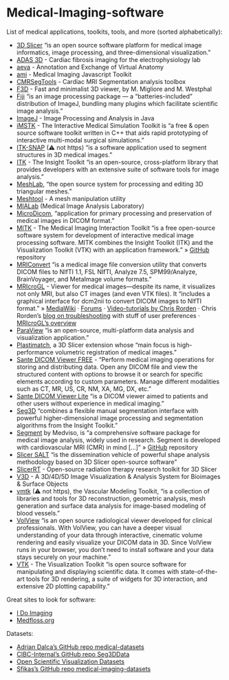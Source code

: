 # Medical-Imaging-software

List of medical applications, toolkits, tools, and more (sorted alphabetically):

- [3D Slicer](https://www.slicer.org) “is an open source software platform for medical image informatics, image processing, and three-dimensional visualization.”
- [ADAS 3D](https://www.adas3d.com/) - Cardiac fibrosis imaging for the electrophysiology lab  
- [aeva](https://simtk.org/projects/aeva-apps) - Annotation and Exchange of Virtual Anatomy
- [ami](https://github.com/FNNDSC/ami) - Medical Imaging Javascript Toolkit
- [CMRSegTools](https://www.creatis.insa-lyon.fr/CMRSegTools/) - Cardiac MRI Segmentation analysis toolbox
- [F3D](https://github.com/f3d-app/f3d) - Fast and minimalist 3D viewer, by M. Migliore and M. Westphal
- [Fiji](https://fiji.sc) “is an image processing package — a “batteries-included” distribution of ImageJ, bundling many plugins which facilitate scientific image analysis.”
- [ImageJ](https://imagej.nih.gov/ij/) - Image Processing and Analysis in Java
- [iMSTK](https://www.imstk.org/) - The Interactive Medical Simulation Toolkit is “a free & open source software toolkit written in C++ that aids rapid prototyping of interactive multi-modal surgical simulations.”
- [ITK-SNAP](http://www.itksnap.org/) (⚠ not https) “is a software application used to segment structures in 3D medical images.”
- [ITK](https://itk.org/) - The Insight Toolkit “is an open-source, cross-platform library that provides developers with an extensive suite of software tools for image analysis.”
- [MeshLab](https://www.meshlab.net), “the open source system for processing and editing 3D triangular meshes.”
- [Meshtool](https://github.com/ElsevierSoftwareX/SOFTX_2019_291) - A mesh manipulation utility
- [MIALab](https://github.com/ubern-mia/MIALab) (Medical Image Analysis Laboratory)
- [MicroDicom](https://www.microdicom.com/), “application for primary processing and preservation of medical images in DICOM format.”
- [MITK](https://www.mitk.org/wiki/The_Medical_Imaging_Interaction_Toolkit_(MITK)) - The Medical Imaging Interaction Toolkit “is a free open-source software system for development of interactive medical image processing software. MITK combines the Insight Toolkit (ITK) and the Visualization Toolkit (VTK) with an application framework.” » [GitHub](https://github.com/MITK/MITK) repository
- [MRIConvert](https://idoimaging.com/programs/214) “is a medical image file conversion utility that converts DICOM files to NIfTI 1.1, FSL NIfTI, Analyze 7.5, SPM99/Analyze, BrainVoyager, and MetaImage volume formats.”
- [MRIcroGL](https://www.nitrc.org/projects/mricrogl/) - Viewer for medical images—despite its name, it visualizes not only MRI, but also CT images (and even VTK files). It “includes a graphical interface for dcm2nii to convert DICOM images to NIfTI format.” » [MediaWiki](https://www.nitrc.org/plugins/mwiki/index.php/mricrogl:MainPage) · [Forums](https://www.nitrc.org/forum/?group_id=889) · [Video-tutorials by Chris Rorden](https://www.youtube.com/user/pangeaist/videos) · Chris Rorden’s [blog on troubleshooting](https://github.com/neurolabusc/blog/blob/main/GL-troubleshooting/README.md) with stuff of user preferences · [MRIcroGL’s overview](https://andysbrainbook.readthedocs.io/en/latest/MRIcroGL/MRIcroGL_Overview.html)
- [ParaView](https://www.paraview.org/) “is an open-source, multi-platform data analysis and visualization application.”
- [Plastimatch](https://www.slicer.org/wiki/Documentation/Nightly/Extensions/Plastimatch), a 3D Slicer extension whose “main focus is high-performance volumetric registration of medical images.”
- [Sante DICOM Viewer FREE](https://sante-dicom-viewer-free.software.informer.com/) - “Perform medical imaging operations for storing and distributing data. Open any DICOM file and view the structured content with options to browse it or search for specific elements according to custom parameters. Manage different modalities such as CT, MR, US, CR, NM, XA, MG, DX, etc.”
- [Sante DICOM Viewer Lite](https://www.santesoft.com/win/sante-dicom-viewer-lite/sante-dicom-viewer-lite.html) “is a DICOM viewer aimed to patients and other users without experience in medical imaging.”
- [Seg3D](https://www.sci.utah.edu/cibc-software/seg3d.html) “combines a flexible manual segmentation interface with powerful higher-dimensional image processing and segmentation algorithms from the Insight Toolkit.”
- [Segment](https://medviso.com/download2/) by Medviso, is “a comprehensive software package for medical image analysis, widely used in research. Segment is developed with cardiovascular MRI (CMR) in mind [...]” » [GitHub](https://github.com/Cardiac-MR-Group-Lund/segment-open) repository
- [Slicer SALT](https://salt.slicer.org/) “is the dissemination vehicle of powerful shape analysis methodology based on 3D Slicer open-source software”
- [SlicerRT](https://slicerrt.github.io/) - Open-source radiation therapy research toolkit for 3D Slicer
- [V3D](https://v3d1.software.informer.com/) - A 3D/4D/5D Image Visualization & Analysis System for Bioimages & Surface Objects
- [vmtk](http://www.vmtk.org/) (⚠ not https), the Vascular Modeling Toolkit, “is a collection of libraries and tools for 3D reconstruction, geometric analysis, mesh generation and surface data analysis for image-based modeling of blood vessels.”
- [VolView](https://www.kitware.com/volview/) “is an open source radiological viewer developed for clinical professionals. With VolView, you can have a deeper visual understanding of your data through interactive, cinematic volume rendering and easily visualize your DICOM data in 3D. Since VolView runs in your browser, you don’t need to install software and your data stays securely on your machine.”
- [VTK](https://vtk.org/) - The Visualization Toolkit “is open source software for manipulating and displaying scientific data. It comes with state-of-the-art tools for 3D rendering, a suite of widgets for 3D interaction, and extensive 2D plotting capability.”

Great sites to look for software:

- [I Do Imaging](https://idoimaging.com/)
- [Medfloss.org](https://www.medfloss.org/)

Datasets:

- [Adrian Dalca’s GitHub repo medical-datasets](https://github.com/adalca/medical-datasets)
- [CIBC-Internal’s GitHub repo Seg3DData](https://github.com/CIBC-Internal/Seg3DData)
- [Open Scientific Visualization Datasets](https://klacansky.com/open-scivis-datasets/)
- [Sfikas’s GitHub repo medical-imaging-datasets](https://github.com/sfikas/medical-imaging-datasets)
